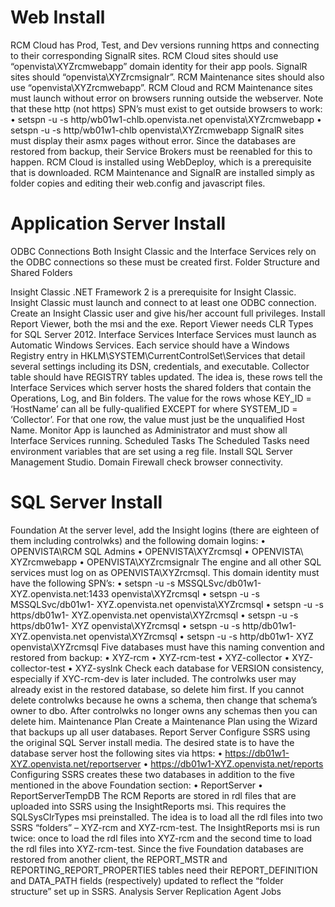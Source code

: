 # Web Install
RCM Cloud has Prod, Test, and Dev versions running https and connecting to their corresponding SignalR sites.
RCM Cloud sites should use “openvista\XYZrcmwebapp” domain identity for their app pools. SignalR sites should “openvista\XYZrcmsignalr”. RCM Maintenance sites should also use “openvista\XYZrcmwebapp”.
RCM Cloud and RCM Maintenance sites must launch without error on browsers running outside the webserver. Note that these http (not https) SPN’s must exist to get outside browsers to work:
•	setspn -u -s http/wb01w1-chlb.openvista.net openvista\XYZrcmwebapp
•	setspn -u -s http/wb01w1-chlb openvista\XYZrcmwebapp
SignalR sites must display their asmx pages without error. Since the databases are restored from backup, their Service Brokers must be reenabled for this to happen.
RCM Cloud is installed using WebDeploy, which is a prerequisite that is downloaded.
RCM Maintenance and SignalR are installed simply as folder copies and editing their web.config and javascript files.
 
# Application Server Install
ODBC Connections
Both Insight Classic and the Interface Services rely on the ODBC connections so these must be created first.
Folder Structure and Shared Folders

Insight Classic
.NET Framework 2 is a prerequisite for Insight Classic.
Insight Classic must launch and connect to at least one ODBC connection.
Create an Insight Classic user and give his/her account full privileges.
Install Report Viewer, both the msi and the exe. Report Viewer needs CLR Types for SQL Server 2012.
Interface Services
Interface Services must launch as Automatic Windows Services. Each service should have a Windows Registry entry in HKLM\SYSTEM\CurrentControlSet\Services that detail several settings including its DSN, credentials, and executable.
Collector table should have REGISTRY tables updated. The idea is, these rows tell the Interface Services which server hosts the shared folders that contain the Operations, Log, and Bin folders. The value for the rows whose KEY_ID = ‘HostName’ can all be fully-qualified EXCEPT for where SYSTEM_ID = ‘Collector’. For that one row, the value must just be the unqualified Host Name.
Monitor App is launched as Administrator and must show all Interface Services running.
Scheduled Tasks
The Scheduled Tasks need environment variables that are set using a reg file.
Install SQL Server Management Studio.
Domain Firewall check browser connectivity.
 
# SQL Server Install
Foundation
At the server level, add the Insight logins (there are eighteen of them including controlwks) and the following domain logins:
•	OPENVISTA\RCM SQL Admins
•	OPENVISTA\XYZrcmsql
•	OPENVISTA\ XYZrcmwebapp
•	OPENVISTA\XYZrcmsignalr
The engine and all other SQL services must log on as OPENVISTA\XYZrcmsql. This domain identity must have the following SPN’s:
•	setspn -u -s MSSQLSvc/db01w1-XYZ.openvista.net:1433 openvista\XYZrcmsql
•	setspn -u -s MSSQLSvc/db01w1- XYZ.openvista.net openvista\XYZrcmsql
•	setspn -u -s https/db01w1- XYZ.openvista.net openvista\XYZrcmsql
•	setspn -u -s https/db01w1- XYZ openvista\XYZrcmsql
•	setspn -u -s http/db01w1- XYZ.openvista.net openvista\XYZrcmsql
•	setspn -u -s http/db01w1- XYZ openvista\XYZrcmsql
Five databases must have this naming convention and restored from backup:
•	XYZ-rcm
•	XYZ-rcm-test
•	XYZ-collector
•	XYZ-collector-test
•	XYZ-syslnk
Check each database for VERSION consistency, especially if XYC-rcm-dev is later included.
The controlwks user may already exist in the restored database, so delete him first. If you cannot delete controlwks because he owns a schema, then change that schema’s owner to dbo. After controlwks no longer owns any schemas then you can delete him.
Maintenance Plan
Create a Maintenance Plan using the Wizard that backups up all user databases.
Report Server
Configure SSRS using the original SQL Server install media. The desired state is to have the database server host the following sites via https:
•	https://db01w1-XYZ.openvista.net/reportserver
•	https://db01w1-XYZ.openvista.net/reports
Configuring SSRS creates these two databases in addition to the five mentioned in the above Foundation section:
•	ReportServer
•	ReportServerTempDB
The RCM Reports are stored in rdl files that are uploaded into SSRS using the InsightReports msi. This requires the SQLSysClrTypes msi preinstalled. The idea is to load all the rdl files into two SSRS “folders” – XYZ-rcm and XYZ-rcm-test. The InsightReports msi is run twice: once to load the rdl files into XYZ-rcm and the second time to load the rdl files into XYZ-rcm-test.
Since the five Foundation databases are restored from another client, the REPORT_MSTR and REPORTING_REPORT_PROPERTIES tables need their REPORT_DEFINITION and DATA_PATH fields (respectively) updated to reflect the “folder structure” set up in SSRS.
Analysis Server
Replication
Agent Jobs


